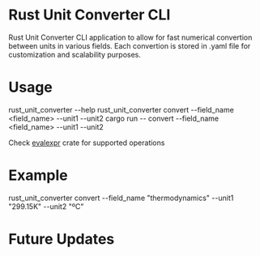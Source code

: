 # Rust Unit Converter CLI

Rust Unit Converter CLI application to allow for fast numerical convertion between units in various fields.
Each convertion is stored in .yaml file for customization and scalability purposes.


# Usage

rust_unit_converter --help
rust_unit_converter convert --field_name <field_name> --unit1 <unit1> --unit2 <unit2>
cargo run -- convert --field_name <field_name> --unit1 <unit1> --unit2 <unit2>

Check [evalexpr](https://docs.rs/evalexpr/latest/evalexpr/) crate for supported operations

# Example

rust_unit_converter convert --field_name "thermodynamics" --unit1 "299.15K" --unit2 "ºC"


# Future Updates
